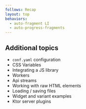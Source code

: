 ```yaml
---
follows: Recap
layout: top
behaviors:
  - auto-fragment LI
  - auto-progress-fragments
---
```


## Additional topics

* `conf.yaml` configuration
* CSS Variables
* Integrating a JS library
* Workers
* Api streams
* Working with raw HTML elements
* Loading / saving files
* Widget and variant examples
* Ktor server plugins
